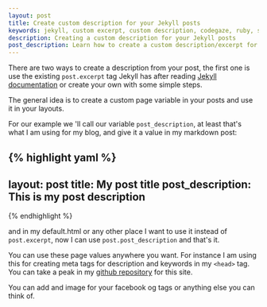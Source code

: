 ```yaml
---
layout: post
title: Create custom description for your Jekyll posts
keywords: jekyll, custom excerpt, custom description, codegaze, ruby, static site
description: Creating a custom description for your Jekyll posts
post_description: Learn how to create a custom description/excerpt for your Jekyll blog posts
---
```


There are two ways to create a description from your post, the first one is use the existing ```post.excerpt``` tag Jekyll has after reading [Jekyll documentation](https://jekyllrb.com/docs/posts/#post-excerpts) or create your own with some simple steps.

The general idea is to create a custom page variable in your posts and use it in your layouts.

For our example we 'll call our variable  ```post_description```, at least that's what I am using for my blog, and give it a value in my markdown post:


{% highlight yaml %}
---
layout: post
title: My post title
post_description: This is my post description 
---
{% endhighlight %}

and in my default.html or any other place I want to use it instead of ```post.excerpt```, now I can use ```post.post_description``` and that's it.

You can use these page values anywhere you want. For instance I am using this for creating meta tags for description and keywords in my ```<head>``` tag. You can take a peak in my [github repository](https://github.com/codegaze/codegaze.github.io) for this site. 

You can add and image for your facebook og tags or anything else you can think of. 